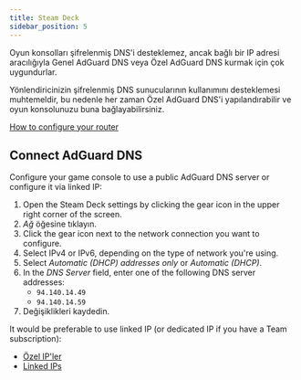 ```yaml
---
title: Steam Deck
sidebar_position: 5
---
```


Oyun konsolları şifrelenmiş DNS'i desteklemez, ancak bağlı bir IP adresi aracılığıyla Genel AdGuard DNS veya Özel AdGuard DNS kurmak için çok uygundurlar.

Yönlendiricinizin şifrelenmiş DNS sunucularının kullanımını desteklemesi muhtemeldir, bu nedenle her zaman Özel AdGuard DNS'i yapılandırabilir ve oyun konsolunuzu buna bağlayabilirsiniz.

[How to configure your router](/private-dns/connect-devices/routers/routers.md)

## Connect AdGuard DNS

Configure your game console to use a public AdGuard DNS server or configure it via linked IP:

1. Open the Steam Deck settings by clicking the gear icon in the upper right corner of the screen.
2. _Ağ_ öğesine tıklayın.
3. Click the gear icon next to the network connection you want to configure.
4. Select IPv4 or IPv6, depending on the type of network you're using.
5. Select _Automatic (DHCP) addresses only_ or _Automatic (DHCP)_.
6. In the _DNS Server_ field, enter one of the following DNS server addresses:
   - `94.140.14.49`
   - `94.140.14.59`
7. Değişiklikleri kaydedin.

It would be preferable to use linked IP (or dedicated IP if you have a Team subscription):

- [Özel IP'ler](/private-dns/connect-devices/other-options/dedicated-ip.md)
- [Linked IPs](/private-dns/connect-devices/other-options/linked-ip.md)
